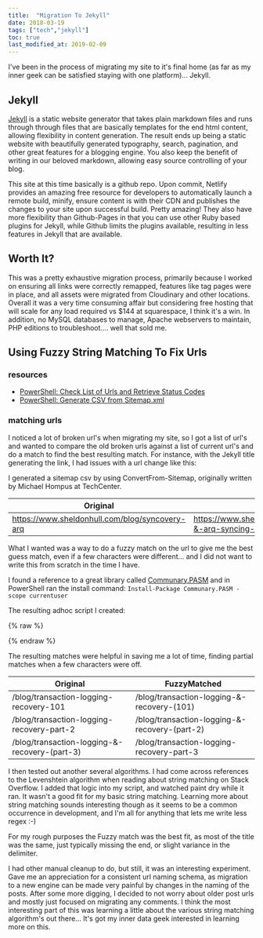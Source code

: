 ```yaml
---
title:  "Migration To Jekyll"
date: 2018-03-19
tags: ["tech","jekyll"]
toc: true
last_modified_at: 2019-02-09
---
```


I've been in the process of migrating my site to it's final home (as far as my inner geek can be satisfied staying with one platform)... Jekyll.

## Jekyll

[Jekyll](http://bit.ly/2FK4B7p) is a static website generator that takes plain markdown files and runs through through files that are basically templates for the end html content, allowing flexibility in content generation. The result ends up being a static website with beautifully generated typography, search, pagination, and other great features for a blogging engine. You also keep the benefit of writing in our beloved markdown, allowing easy source controlling of your blog.

This site at this time basically is a github repo. Upon commit, Netlify provides an amazing free resource for developers to automatically launch a remote build, minify, ensure content is with their CDN and publishes the changes to your site upon successful build. Pretty amazing! They also have more flexibility than Github-Pages in that you can use other Ruby based plugins for Jekyll, while Github limits the plugins available, resulting in less features in Jekyll that are available.


## Worth It?

This was a pretty exhaustive migration process, primarily because I worked on ensuring all links were correctly remapped, features like tag pages were in place, and all assets were migrated from Cloudinary and other locations. Overall it was a very time consuming affair but considering free hosting that will scale for any load required vs $144 at squarespace, I think it's a win. In addition, no MySQL databases to manage, Apache webservers to maintain, PHP editions to troubleshoot.... well that sold me.

## Using Fuzzy String Matching To Fix Urls

### resources

- [PowerShell: Check List of Urls and Retrieve Status Codes](https://gist.github.com/sheldonhull/830be16d464d2205236f95c7615a4446)
- [PowerShell: Generate CSV from Sitemap.xml](https://gist.github.com/sheldonhull/fdc5c12fa10c806811cdc75b8955587f)

### matching urls

I noticed a lot of broken url's when migrating my site, so I got a list of url's and wanted to compare the old broken urls against a list of current url's and do a match to find the best resulting match. For instance, with the Jekyll title generating the link, I had issues with a url change like this:

I generated a sitemap csv by using ConvertFrom-Sitemap, originally written by Michael Hompus at TechCenter.

| Original                                       | New                                                          |
| ---------------------------------------------- | ------------------------------------------------------------ |
| https://www.sheldonhull.com/blog/syncovery-arq | https://www.sheldonhull.com/blog/syncovery-&-arq-syncing-&-backup |

What I wanted was a way to do a fuzzy match on the url to give me the best guess match, even if a few characters were different... and I did not want to write this from scratch in the time I have.

I found a reference to a great library called [Communary.PASM](https://www.powershellgallery.com/packages/Communary.PASM) and in PowerShell ran the install command: `Install-Package Communary.PASM -scope currentuser`

The resulting adhoc script I created:

{% raw %}
<script src="https://gist.github.com/sheldonhull/c57c51882e7102e6b9b383443c115409.js"></script>
{% endraw %}

The resulting matches were helpful in saving me a lot of time, finding partial matches when a few characters were off.

| Original                                      | FuzzyMatched                                  |
| --------------------------------------------- | --------------------------------------------- |
| /blog/transaction-logging-recovery-101        | /blog/transaction-logging-&-recovery-(101)    |
| /blog/transaction-logging-recovery-part-2     | /blog/transaction-logging-&-recovery-(part-2) |
| /blog/transaction-logging-&-recovery-(part-3) | /blog/transaction-logging-recovery-part-3     |

I then tested out another several algorithms. I had come across references to the Levenshtein algorithm when reading about string matching on Stack Overflow. I added that logic into my script, and watched paint dry while it ran. It wasn't a good fit for my basic string matching. Learning more about string matching sounds interesting though as it seems to be a common occurrence in development, and I'm all for anything that lets me write less regex :-)

For my rough purposes the Fuzzy match was the best fit, as most of the title was the same, just typically missing the end, or slight variance in the delimiter.

I had other manual cleanup to do, but still, it was an interesting experiment. Gave me an appreciation for a consistent url naming schema, as migration to a new engine can be made very painful by changes in the naming of the posts. After some more digging, I decided to not worry about older post urls and mostly just focused on migrating any comments. I think the most interesting part of this was learning a little about the various string matching algorithm's out there... It's got my inner data geek interested in learning more on this.
